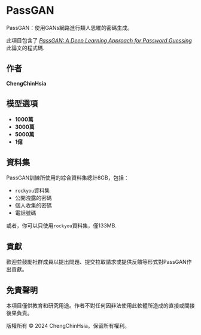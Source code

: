 # PassGAN
PassGAN：使用GANs網路進行類人思維的密碼生成。

此項目包含了 [_PassGAN: A Deep Learning Approach for Password Guessing_](https://arxiv.org/abs/1709.00440) 此論文的程式碼. 

## 作者
**ChengChinHsia**

## 模型選項
- **1000萬**
- **3000萬**
- **5000萬**
- **1億**

## 資料集
PassGAN訓練所使用的綜合資料集總計8GB，包括：
- `rockyou`資料集
- 公開洩露的密碼
- 個人收集的密碼
- 電話號碼

或者，你可以只使用`rockyou`資料集，僅133MB.

## 貢獻
歡迎並鼓勵社群成員以提出問題、提交拉取請求或提供反饋等形式對PassGAN作出貢獻。

## 免責聲明
本項目僅供教育和研究用途。作者不對任何因非法使用此軟體所造成的直接或間接後果負責。

版權所有 © 2024 ChengChinHsia。保留所有權利。
